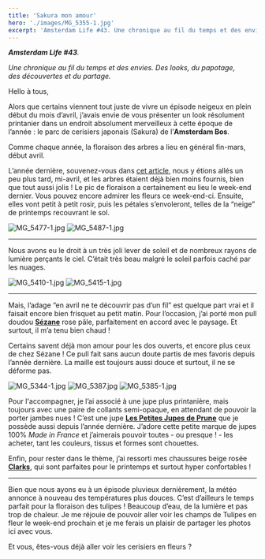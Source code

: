 ```yaml
---
title: 'Sakura mon amour'
hero: './images/MG_5355-1.jpg'
excerpt: 'Amsterdam Life #43. Une chronique au fil du temps et des envies. Des looks, du papotage, des découvertes et du partage. Hello à tous, Alors que certains viennent tout juste de vivre un épisode neigeux en plein début du mois d’avril, j’avais envie de vous présenter un look résolument printanier dans un endroit absolument merveilleux à cette époque de l’année : le parc de cerisiers japonais (Sakura) de'
---
```


_**Amsterdam Life #43**._

_Une chronique au fil du temps et des envies. Des looks, du papotage, des découvertes et du partage._

Hello à tous,

Alors que certains viennent tout juste de vivre un épisode neigeux en plein début du mois d’avril, j’avais envie de vous présenter un look résolument printanier dans un endroit absolument merveilleux à cette époque de l’année : le parc de cerisiers japonais (Sakura) de l’**Amsterdam Bos**.

Comme chaque année, la floraison des arbres a lieu en général fin-mars, début avril.

L’année dernière, souvenez-vous dans [cet article](spring-is-just-around-the-corner-33/), nous y étions allés un peu plus tard, mi-avril, et les arbres étaient déjà bien moins fournis, bien que tout aussi jolis ! Le pic de floraison a certainement eu lieu le week-end dernier. Vous pouvez encore admirer les fleurs ce week-end-ci. Ensuite, elles vont petit à petit rosir, puis les pétales s’envoleront, telles de la “neige” de printemps recouvrant le sol.

<img alt="MG_5477-1.jpg" src="./images/MG_5477-1.jpg">
<img alt="MG_5487-1.jpg" src="./images/MG_5487-1.jpg">

---

Nous avons eu le droit à un très joli lever de soleil et de nombreux rayons de lumière perçants le ciel. C’était très beau malgré le soleil parfois caché par les nuages.

<gallery>
<img alt="MG_5410-1.jpg" src="./images/MG_5410-1.jpg">
<img alt="MG_5415-1.jpg" src="./images/MG_5415-1.jpg">
</gallery>

---

Mais, l’adage “en avril ne te découvrir pas d’un fil” est quelque part vrai et il faisait encore bien frisquet au petit matin. Pour l’occasion, j’ai porté mon pull doudou **[Sézane](https://www.sezane.com/fr)** rose pâle, parfaitement en accord avec le paysage. Et surtout, il m’a tenu bien chaud !

Certains savent déjà mon amour pour les dos ouverts, et encore plus ceux de chez Sézane ! Ce pull fait sans aucun doute partis de mes favoris depuis l’année dernière. La maille est toujours aussi douce et surtout, il ne se déforme pas.

<gallery>
<img alt="MG_5344-1.jpg" src="./images/MG_5344-1.jpg">
<img alt="MG_5387.jpg" src="./images/MG_5387.jpg">
<img alt="MG_5385-1.jpg" src="./images/MG_5385-1.jpg">
</gallery>

Pour l'accompagner, je l’ai associé à une jupe plus printanière, mais toujours avec une paire de collants semi-opaque, en attendant de pouvoir la porter jambes nues ! C’est une jupe **[Les Petites Jupes de Prune](https://lespetitesjupesdeprune.com/)** que je possède aussi depuis l’année dernière. J’adore cette petite marque de jupes 100% _Made in France_ et j’aimerais pouvoir toutes - ou presque ! - les acheter, tant les couleurs, tissus et formes sont chouettes.

Enfin, pour rester dans le thème, j’ai ressorti mes chaussures beige rosée **[Clarks](https://www.clarks.fr/)**, qui sont parfaites pour le printemps et surtout hyper confortables !

---

Bien que nous ayons eu à un épisode pluvieux dernièrement, la météo annonce à nouveau des températures plus douces. C’est d’ailleurs le temps parfait pour la floraison des tulipes ! Beaucoup d’eau, de la lumière et pas trop de chaleur. Je me réjouie de pouvoir aller voir les champs de Tulipes en fleur le week-end prochain et je me ferais un plaisir de partager les photos ici avec vous.

Et vous, êtes-vous déjà aller voir les cerisiers en fleurs ?
